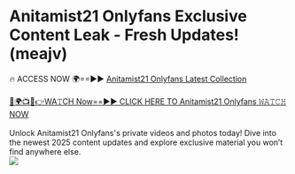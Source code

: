 # Anitamist21 Onlyfans Exclusive Content Leak - Fresh Updates! (meajv)

🔥 ACCESS NOW 🌍==►► <a href="https://tinyurl.com/kvy9nzfs" rel="nofollow">Anitamist21 Onlyfans Latest Collection</a>
<br><br>
[🔴🌍📺📱👉WA𝚃CH Now==►► CLICK HERE TO Anitamist21 Onlyfans 𝚆𝙰𝚃𝙲𝙷 NOW](https://tinyurl.com/kvy9nzfs)
<br><br>
Unlock Anitamist21 Onlyfans's private videos and photos today! Dive into the newest 2025 content updates and explore exclusive material you won’t find anywhere else.
<br>
<a href="https://tinyurl.com/kvy9nzfs" rel="nofollow" data-target="animated-image.originalLink"><img src="https://camo.githubusercontent.com/8a4f000d20f83aca3bf7ec5f350d767afa0574a8a352519fd8cfa583a6f93a33/68747470733a2f2f692e696d6775722e636f6d2f644a486b345a712e676966" data-canonical-src="https://i.imgur.com/dJHk4Zq.gif" style="max-width: 100%; display: inline-block;" data-target="animated-image.originalImage"></a>
<br>
